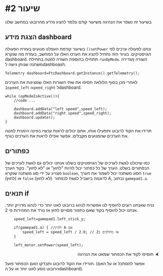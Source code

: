# שיעור #2 
בשיעור זה נשפר את הנהיגה משיעור קודם ונלמד להציג מידע מהרובוט במחשב שלנו  
## הצגת מידע dashboard  
בשיעור קודמת העפלנו מנועים בעזרת הפעולה `()setPower` ונתנו לפעולה ערכים לפי הגויסטיקים. בעיור הזה נתחיל להציג את הערכו האלו על המחשב, בעזרת מה שנקרא dashboard. תתחילו בהוספת השורה למטה בתחילת `runOpMode`. השורה מגדירה משתנה שנותן גישה לdashboash.
```
Telemetry dashboard=FtcDashboard.getInstance().getTelemetry();
```  
לאחרי מכן בסוף הלולאה תסיפו את שתי השורות האלו שמציגות את הערכים ב`speed_left` ו`speed_right` לdashboard.  
```
while (opModeIsActive()){
    //code ...
    
    dashboard.addData("left speed",speed_left);
    dashboard.addData("right speed",speed_right);
    dashboard.update();
}
```  
תרידו את הקוד לרובוט ותפעילו אותו, אתם יכולים לראות עכשיו בפינה הימנית למטה את הערכים שהמנועים מקבלים. אפשר אפילו לראות את הערכים כגרף.  
<!-- צריך להוסיף תמונה של שתמחיש את השורה למעלה -->  

## כפתורים  
כמו שיכולנו לגשת לערכים של הגויסטיקים בשלט אנחנו יכולים גם לגשת לערכים של הכפתורים בשלט. הערך של כל כפתור יכול להיות "לחוץ" או "לא לחוץ". בקוד הערך מצוייג על ידי סוג משתנה שנקרא `boolean`, הסוג משתנה יכול לשמור את הערך `true` (לחוץ) או `false` (לא לחוץ). לדוגמה בישביל לגשת לכפתור A, נכתוב `gamepad1.a`. 

## תנאים if
נניח שאנחנו רוצים להוסיף לנו אפשרות לנהוג ברובוט לאט יותר כדי לנהוג מדוייק יותר. אנחנו יכול להוסיף בקוד שאם כתפור מסויים לחוץ אז נורד את המהירות פי 2.  
```
    speed_left=gamepad1.left_stick_y;
    
    if(gamepad1.a) { //לחוץ A אם
        speed_left = speed_left / 2.0; // אז מחלקים ב2
    }

    left_motor.setPower(speed_left);

```
<details>
<summary dir="rtl">תוסיפו לקוד את הכפתור שמאט את הנהיגה</summary>  
    
```  
public void runOpMode()  {  
            ...
            while (opModeIsActive()){
            speed_left=-gamepad1.left_stick_y;
            speed_right=gamepad1.right_stick_y;

            //add if below
            if(gamepad1.a){ 
                speed_left=speed_left/2;
                speed_right=speed_right/2;
            }  

            left_motor.setPower(speed_left);
            right_motor.setPower(speed_right);

            dashboard.addData("left speed",speed_left);
            dashboard.addData("right speed",speed_right);
            dashboard.update();
        }

    }
}  
```  
</details>  

תורידו את הקוד לרובוט ותבדקו האם הכפתור פועל. (אפשר להסתכל או על האם הרובוט נוסע לאט יותר או על הdashboard). 
